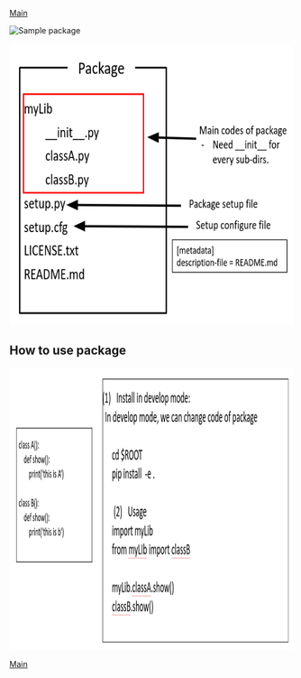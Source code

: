 [Main](../README.md)

![Sample package](https://github.com/mtbui2010/testlib)

<img src="../images/12.PNG" height="500">

## How to use package
<img src="../images/13_.PNG" height="500">

[Main](../README.md)
